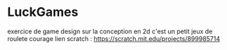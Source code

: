 # LuckGames
exercice de game design sur la conception en 2d
c'est un petit jeux de roulete courage 
lien scratch : 
https://scratch.mit.edu/projects/899985714
